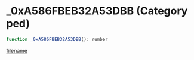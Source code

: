 # _0xA586FBEB32A53DBB (Category ped)

```js
function _0xA586FBEB32A53DBB(): number
```

[filename](_0xA586FBEB32A53DBB_m.md ':include')